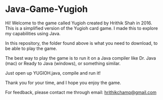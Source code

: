 # Java-Game-Yugioh

Hi! Welcome to the game called Yugioh created by Hrithik Shah in 2016. This is a simplified version of the Yugioh card game. I
made this to explore my capabilities using Java.

In this repository, the folder found above is what you need to download, to be able to play the game.

The best way to play the game is to run it on a Java compiler like Dr. Java (mac) or Ready to Java (windows), 
or something similar.

Just open up YUGIOH.java, compile and run it!

Thank you for your time, and I hope you enjoy the game.

For feedback, please contact me through email: hrithikchamp@gmail.com
